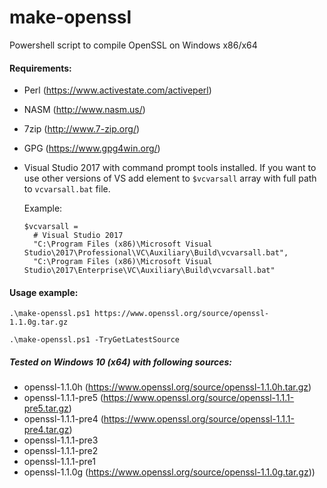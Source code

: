 # make-openssl
Powershell script to compile OpenSSL on Windows x86/x64

#### Requirements:
- Perl (https://www.activestate.com/activeperl)
- NASM (http://www.nasm.us/)
- 7zip (http://www.7-zip.org/)
- GPG (https://www.gpg4win.org/)
- Visual Studio 2017 with command prompt tools installed.
  If you want to use other versions of VS add element to `$vcvarsall` array with full path to `vcvarsall.bat` file.
  
  Example:
  ```
  $vcvarsall =
    # Visual Studio 2017
    "C:\Program Files (x86)\Microsoft Visual Studio\2017\Professional\VC\Auxiliary\Build\vcvarsall.bat",
    "C:\Program Files (x86)\Microsoft Visual Studio\2017\Enterprise\VC\Auxiliary\Build\vcvarsall.bat"
  ```      

#### Usage example:
  `.\make-openssl.ps1 https://www.openssl.org/source/openssl-1.1.0g.tar.gz`

  `.\make-openssl.ps1 -TryGetLatestSource`

##### Tested on Windows 10 (x64) with following sources:
- openssl-1.1.0h (https://www.openssl.org/source/openssl-1.1.0h.tar.gz)
- openssl-1.1.1-pre5 (https://www.openssl.org/source/openssl-1.1.1-pre5.tar.gz)
- openssl-1.1.1-pre4 (https://www.openssl.org/source/openssl-1.1.1-pre4.tar.gz)
- openssl-1.1.1-pre3
- openssl-1.1.1-pre2
- openssl-1.1.1-pre1
- openssl-1.1.0g (https://www.openssl.org/source/openssl-1.1.0g.tar.gz))

